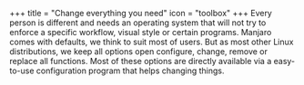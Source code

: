 +++
title = "Change everything you need"
icon = "toolbox"
+++
Every person is different and needs an operating system that will not try to enforce a specific workflow, visual style or certain programs. Manjaro comes with defaults, we think to suit most of users. But as most other Linux distributions, we keep all options open configure, change, remove or replace all functions. Most of these options are directly available via a easy-to-use configuration program that helps changing things.